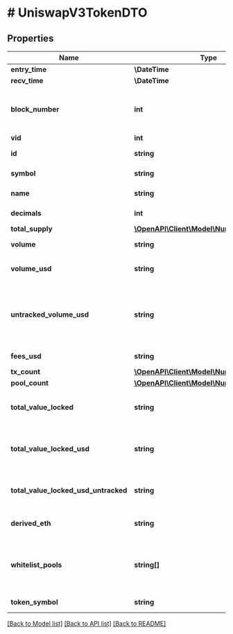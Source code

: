 # # UniswapV3TokenDTO

## Properties

Name | Type | Description | Notes
------------ | ------------- | ------------- | -------------
**entry_time** | **\DateTime** |  | [optional]
**recv_time** | **\DateTime** |  | [optional]
**block_number** | **int** | Number of block in which entity was recorded. | [optional]
**vid** | **int** |  | [optional]
**id** | **string** | Token address. | [optional]
**symbol** | **string** | Token symbol. | [optional]
**name** | **string** | Token name. | [optional]
**decimals** | **int** | Token decimals. | [optional]
**total_supply** | [**\OpenAPI\Client\Model\NumericsBigInteger**](NumericsBigInteger.md) |  | [optional]
**volume** | **string** | Volume in token units. | [optional]
**volume_usd** | **string** | Volume in derived USD. | [optional]
**untracked_volume_usd** | **string** | Volume in USD even on pools with less reliable USD values. | [optional]
**fees_usd** | **string** | Fees in USD. | [optional]
**tx_count** | [**\OpenAPI\Client\Model\NumericsBigInteger**](NumericsBigInteger.md) |  | [optional]
**pool_count** | [**\OpenAPI\Client\Model\NumericsBigInteger**](NumericsBigInteger.md) |  | [optional]
**total_value_locked** | **string** | Liquidity across all pools in token units. | [optional]
**total_value_locked_usd** | **string** | Liquidity across all pools in derived USD. | [optional]
**total_value_locked_usd_untracked** | **string** | TVL derived in USD untracked. | [optional]
**derived_eth** | **string** | Derived price in ETH. | [optional]
**whitelist_pools** | **string[]** | Pools token is in that are white listed for USD pricing. | [optional]
**token_symbol** | **string** |  | [optional] [readonly]

[[Back to Model list]](../../README.md#models) [[Back to API list]](../../README.md#endpoints) [[Back to README]](../../README.md)
